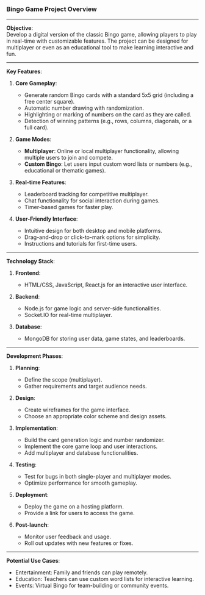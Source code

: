### Bingo Game Project Overview

---

**Objective**:  
Develop a digital version of the classic Bingo game, allowing players to play in real-time with customizable features. The project can be designed for multiplayer or even as an educational tool to make learning interactive and fun.

---

**Key Features**:

1. **Core Gameplay**:
   - Generate random Bingo cards with a standard 5x5 grid (including a free center square).
   - Automatic number drawing with randomization.
   - Highlighting or marking of numbers on the card as they are called.
   - Detection of winning patterns (e.g., rows, columns, diagonals, or a full card).

2. **Game Modes**:
   - **Multiplayer**: Online or local multiplayer functionality, allowing multiple users to join and compete.
   - **Custom Bingo**: Let users input custom word lists or numbers (e.g., educational or thematic games).


3. **Real-time Features**:
   - Leaderboard tracking for competitive multiplayer.
   - Chat functionality for social interaction during games.
   - Timer-based games for faster play.

4. **User-Friendly Interface**:
   - Intuitive design for both desktop and mobile platforms.
   - Drag-and-drop or click-to-mark options for simplicity.
   - Instructions and tutorials for first-time users.

---

**Technology Stack**:

1. **Frontend**: 
   - HTML/CSS, JavaScript, React.js for an interactive user interface.


2. **Backend**: 
   - Node.js for game logic and server-side functionalities.
   - Socket.IO for real-time multiplayer.

3. **Database**:
   - MongoDB for storing user data, game states, and leaderboards.

---

**Development Phases**:

1. **Planning**:
   - Define the scope (multiplayer).
   - Gather requirements and target audience needs.

2. **Design**:
   - Create wireframes for the game interface.
   - Choose an appropriate color scheme and design assets.

3. **Implementation**:
   - Build the card generation logic and number randomizer.
   - Implement the core game loop and user interactions.
   - Add multiplayer and database functionalities.

4. **Testing**:
   - Test for bugs in both single-player and multiplayer modes.
   - Optimize performance for smooth gameplay.

5. **Deployment**:
   - Deploy the game on a hosting platform.
   - Provide a link for users to access the game.

6. **Post-launch**:
   - Monitor user feedback and usage.
   - Roll out updates with new features or fixes.

---

**Potential Use Cases**:
- Entertainment: Family and friends can play remotely.
- Education: Teachers can use custom word lists for interactive learning.
- Events: Virtual Bingo for team-building or community events.
